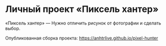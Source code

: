 # Личный проект «Пиксель хантер»

 «Пиксель хантер» — Нужно отличить рисунок от фотографии и сделать выбор.

Опубликованная сборка проекта: https://anhtrlive.github.io/pixel-hunter
